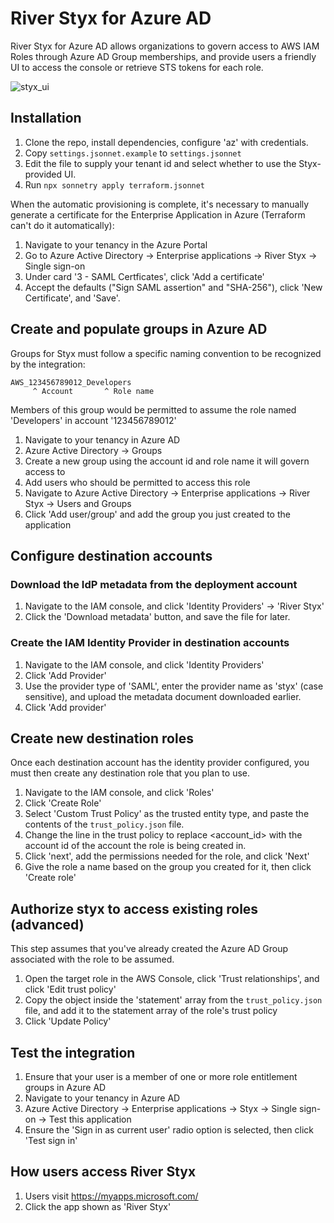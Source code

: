 # River Styx for Azure AD

River Styx for Azure AD allows organizations to govern access to AWS IAM Roles through Azure AD Group memberships, and provide users a friendly UI to access the console or retrieve STS tokens for each role.

![styx_ui](https://user-images.githubusercontent.com/143415/195136625-eb2fa20b-28ea-437a-8764-f2ad516f4bce.png)

## Installation

1. Clone the repo, install dependencies, configure 'az' with credentials.
2. Copy `settings.jsonnet.example` to `settings.jsonnet`
3. Edit the file to supply your tenant id and select whether to use the Styx-provided UI.
4. Run `npx sonnetry apply terraform.jsonnet`

When the automatic provisioning is complete, it's necessary to manually generate a certificate for the Enterprise Application in Azure (Terraform can't do it automatically):

1. Navigate to your tenancy in the Azure Portal
2. Go to Azure Active Directory -> Enterprise applications -> River Styx -> Single sign-on
3. Under card '3 - SAML Certficates', click 'Add a certificate'
4. Accept the defaults ("Sign SAML assertion" and "SHA-256"), click 'New Certificate', and 'Save'.

## Create and populate groups in Azure AD

Groups for Styx must follow a specific naming convention to be recognized by the integration:

```
AWS_123456789012_Developers
     ^ Account       ^ Role name
```

Members of this group would be permitted to assume the role named 'Developers' in account '123456789012'

1. Navigate to your tenancy in Azure AD
2. Azure Active Directory -> Groups
3. Create a new group using the account id and role name it will govern access to
4. Add users who should be permitted to access this role
5. Navigate to Azure Active Directory -> Enterprise applications -> River Styx -> Users and Groups
6. Click 'Add user/group' and add the group you just created to the application

## Configure destination accounts

### Download the IdP metadata from the deployment account

1. Navigate to the IAM console, and click 'Identity Providers' -> 'River Styx'
2. Click the 'Download metadata' button, and save the file for later.

### Create the IAM Identity Provider in destination accounts

1. Navigate to the IAM console, and click 'Identity Providers'
2. Click 'Add Provider'
3. Use the provider type of 'SAML', enter the provider name as 'styx' (case sensitive), and upload the metadata document downloaded earlier.
4. Click 'Add provider'

## Create new destination roles

Once each destination account has the identity provider configured, you must then create any destination role that you plan to use.

1. Navigate to the IAM console, and click 'Roles'
2. Click 'Create Role'
3. Select 'Custom Trust Policy' as the trusted entity type, and paste the contents of the `trust_policy.json` file.
4. Change the line in the trust policy to replace <account_id> with the account id of the account the role is being created in.
5. Click 'next', add the permissions needed for the role, and click 'Next'
6. Give the role a name based on the group you created for it, then click 'Create role'

## Authorize styx to access existing roles (advanced)

This step assumes that you've already created the Azure AD Group associated with the role to be assumed.

1. Open the target role in the AWS Console, click 'Trust relationships', and click 'Edit trust policy'
2. Copy the object inside the 'statement' array from the `trust_policy.json` file, and add it to the statement array of the role's trust policy
3. Click 'Update Policy'

## Test the integration

1. Ensure that your user is a member of one or more role entitlement groups in Azure AD
2. Navigate to your tenancy in Azure AD
3. Azure Active Directory -> Enterprise applications -> Styx -> Single sign-on -> Test this application
4. Ensure the 'Sign in as current user' radio option is selected, then click 'Test sign in'

## How users access River Styx

1. Users visit https://myapps.microsoft.com/
2. Click the app shown as 'River Styx'